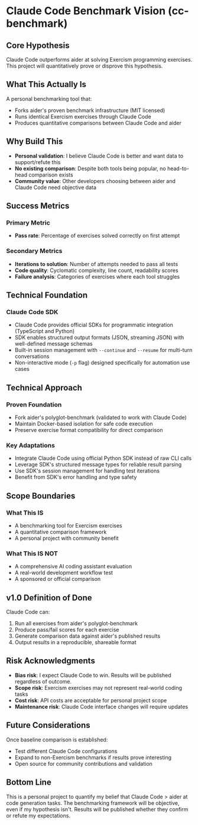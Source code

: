# Claude Code Benchmark Vision (cc-benchmark)

## Core Hypothesis

Claude Code outperforms aider at solving Exercism programming exercises. This project will quantitatively prove or disprove this hypothesis.

## What This Actually Is

A personal benchmarking tool that:
- Forks aider's proven benchmark infrastructure (MIT licensed)
- Runs identical Exercism exercises through Claude Code
- Produces quantitative comparisons between Claude Code and aider

## Why Build This

- **Personal validation**: I believe Claude Code is better and want data to support/refute this
- **No existing comparison**: Despite both tools being popular, no head-to-head comparison exists
- **Community value**: Other developers choosing between aider and Claude Code need objective data

## Success Metrics

### Primary Metric
- **Pass rate**: Percentage of exercises solved correctly on first attempt

### Secondary Metrics  
- **Iterations to solution**: Number of attempts needed to pass all tests
- **Code quality**: Cyclomatic complexity, line count, readability scores
- **Failure analysis**: Categories of exercises where each tool struggles

## Technical Foundation

### Claude Code SDK
- Claude Code provides official SDKs for programmatic integration (TypeScript and Python)
- SDK enables structured output formats (JSON, streaming JSON) with well-defined message schemas
- Built-in session management with `--continue` and `--resume` for multi-turn conversations
- Non-interactive mode (`-p` flag) designed specifically for automation use cases

## Technical Approach

### Proven Foundation
- Fork aider's polyglot-benchmark (validated to work with Claude Code)
- Maintain Docker-based isolation for safe code execution
- Preserve exercise format compatibility for direct comparison

### Key Adaptations
- Integrate Claude Code using official Python SDK instead of raw CLI calls
- Leverage SDK's structured message types for reliable result parsing
- Use SDK's session management for handling test iterations
- Benefit from SDK's error handling and type safety

## Scope Boundaries

### What This IS
- A benchmarking tool for Exercism exercises
- A quantitative comparison framework
- A personal project with community benefit

### What This IS NOT
- A comprehensive AI coding assistant evaluation
- A real-world development workflow test
- A sponsored or official comparison

## v1.0 Definition of Done

Claude Code can:
1. Run all exercises from aider's polyglot-benchmark
2. Produce pass/fail scores for each exercise
3. Generate comparison data against aider's published results
4. Output results in a reproducible, shareable format

## Risk Acknowledgments

- **Bias risk**: I expect Claude Code to win. Results will be published regardless of outcome.
- **Scope risk**: Exercism exercises may not represent real-world coding tasks
- **Cost risk**: API costs are acceptable for personal project scope
- **Maintenance risk**: Claude Code interface changes will require updates

## Future Considerations

Once baseline comparison is established:
- Test different Claude Code configurations
- Expand to non-Exercism benchmarks if results prove interesting
- Open source for community contributions and validation

## Bottom Line

This is a personal project to quantify my belief that Claude Code > aider at code generation tasks. The benchmarking framework will be objective, even if my hypothesis isn't. Results will be published whether they confirm or refute my expectations.